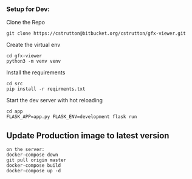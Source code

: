 ### Setup for Dev: ###

Clone the Repo
```
git clone https://cstrutton@bitbucket.org/cstrutton/gfx-viewer.git
```

Create the virtual env
```
cd gfx-viewer
python3 -m venv venv
```

Install the requirements
```
cd src
pip install -r reqirments.txt
```

Start the dev server with hot reloading
```
cd app
FLASK_APP=app.py FLASK_ENV=development flask run
```

## Update Production image to latest version ##

```
on the server:
docker-compose down
git pull origin master
docker-compose build
docker-compose up -d
```
